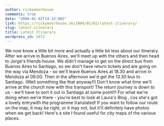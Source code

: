```yaml
---
author: rickymoorhouse
comments: true
date: "2004-01-02T14:33:00Z"
link: https://rickymoorhouse.uk/2004/01/02/latest-itinerary/
slug: latest-itinerary
title: Latest Itinerary
wordpress_id: 1672
---
```


We now know a little bit more and actually a little bit less about our itinerary. After we arrive in Buenos Aires, we'll meet up with the others and then head to Jorge's friends house. We didn't manage to get on the direct bus from Buenos Aires to Santiago, so we don't have return tickets and are going on the way via Mendoza  - so we'll leave Buenos Aires at 18.30 and arrive in Mendoza at 09.00. Then in the afternoon we'd get the 13.30 bus to Santiago. (Well something like that anyway!!) Don't know what time we'll arrive at the church now with this transport! The return journey is down to us - we'll have to sort it out in Santiago at some point!!! For what we're doing when we're there - you're best to look at Laura's Blog , cos she's got a lovely entrywith the programme translated! If you want to follow our route on the map, it may be right, or it may not, but it'll definitely have photos when we get back! Here's a site  I found useful for city maps of the various places.
